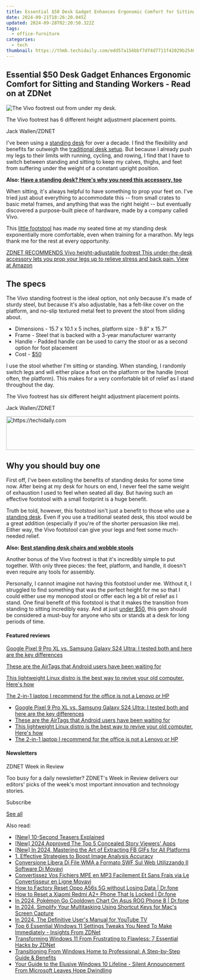 ```yaml
---
title: Essential $50 Desk Gadget Enhances Ergonomic Comfort for Sitting and Standing Workers - Read on at ZDNet
date: 2024-09-21T18:26:20.045Z
updated: 2024-09-28T02:20:50.322Z
tags:
  - office-furniture
categories:
  - tech
thumbnail: https://thmb.techidaily.com/edd57a156bbf7df4d7711f42029b2540d33e03363e3c55cf994eda041a9cd465.jpg
---
```


## Essential $50 Desk Gadget Enhances Ergonomic Comfort for Sitting and Standing Workers - Read on at ZDNet

![The Vivo footrest out from under my desk.](https://www.zdnet.com/a/img/resize/54cd8ecf84ea4c1860c637d6e35e2d7f65c01ef7/2023/04/25/9af68054-d2db-4f84-9bb9-a81b45f353da/vivo2.jpg?auto=webp&width=1280)

The Vivo footrest has 6 different height adjustment placement points.

Jack Wallen/ZDNET

I've been using a [standing desk](https://www.zdnet.com/home-and-office/smart-office/best-standing-desks/) for over a decade. I find the flexibility and benefits far outweigh the [traditional desk setup](https://www.zdnet.com/home-and-office/smart-office/how-to-choose-the-right-monitor-layout-for-work/). But because I already push my legs to their limits with running, cycling, and rowing, I find that I have to switch between standing and sitting to keep my calves, thighs, and feet from suffering under the weight of a constant upright position.

**Also: [Have a standing desk? Here's why you need this accessory, too](https://www.zdnet.com/home-and-office/smart-office/have-a-standing-desk-heres-why-you-need-this-accessory-too/)**

When sitting, it's always helpful to have something to prop your feet on. I've tried just about everything to accommodate this -- from small crates to basic metal frames, and anything that was the right height -- but eventually discovered a purpose-built piece of hardware, made by a company called Vivo. 

This [little footstool](https://buy.geni.us/Proxy.ashx?TSID=368250&GR%5FURL=https%3A%2F%2Fwww.amazon.com%2Fgp%2Fproduct%2FB0763RMV58%2F%3Ftag%3Dzd-buy-button-20%26ascsubtag%3D%5F%5FCOM%5FCLICK%5FID%5F%5F%7Cc7b7617e-1934-4daa-8469-f918189fef39%7Cdtp&dtb=1) has made my seated time at my standing desk exponentially more comfortable, even when training for a marathon. My legs thank me for the rest at every opportunity.

[ZDNET RECOMMENDS Vivo height-adjustable footrest This under-the-desk accessory lets you prop your legs up to relieve stress and back pain. View at Amazon](https://buy.geni.us/Proxy.ashx?TSID=368250&GR%5FURL=https%3A%2F%2Fwww.amazon.com%2Fgp%2Fproduct%2FB0763RMV58%2F%3Ftag%3Dzd-buy-button-20%26ascsubtag%3D%5F%5FCOM%5FCLICK%5FID%5F%5F%7Cc7b7617e-1934-4daa-8469-f918189fef39%7Cdtp&dtb=1)

## The specs

The Vivo standing footrest is the ideal option, not only because it's made of sturdy steel, but because it's also adjustable, has a felt-like cover on the platform, and no-slip textured metal feet to prevent the stool from sliding about.

* Dimensions - 15.7 x 10.1 x 5 inches, platform size - 9.8" x 15.7"
* Frame - Steel that is backed with a 3-year manufacturer warranty
* Handle - Padded handle can be used to carry the stool or as a second option for foot placement
* Cost - [$50](https://buy.geni.us/Proxy.ashx?TSID=368250&GR%5FURL=https%3A%2F%2Fwww.amazon.com%2Fgp%2Fproduct%2FB0763RMV58%2F%3Ftag%3Dzd-buy-button-20%26ascsubtag%3D%5F%5FCOM%5FCLICK%5FID%5F%5F%7Cc7b7617e-1934-4daa-8469-f918189fef39%7Cdtp&dtb=1)

I use the stool whether I'm sitting or standing. When standing, I randomly switch legs and will either place a foot on the platform or the handle (most often, the platform). This makes for a very comfortable bit of relief as I stand throughout the day. 

The Vivo footrest has six different height adjustment placement points.

Jack Wallen/ZDNET

<!-- affiliate ads begin -->
<a href="https://appsumo.8odi.net/c/5597632/2068432/7443" target="_top" id="2068432">
  <img src="//a.impactradius-go.com/display-ad/7443-2068432" border="0" alt="https://techidaily.com" width="728" height="90"/>
</a>
<img height="0" width="0" src="https://appsumo.8odi.net/i/5597632/2068432/7443" style="position:absolute;visibility:hidden;" border="0" />
<!-- affiliate ads end -->

## Why you should buy one

First off, I've been extolling the benefits of standing desks for some time now. After being at my desk for hours on end, I never feel the same weight of exhaustion I used to feel when seated all day. But having such an effective footstool with a small footprint is a huge benefit. 

Truth be told, however, this footstool isn't just a benefit to those who use a [standing desk](https://buy.geni.us/Proxy.ashx?TSID=368250&GR%5FURL=https%3A%2F%2Fwww.amazon.com%2Fgp%2Fproduct%2FB0763RMV58%2F%3Ftag%3Dzd-buy-button-20%26ascsubtag%3D%5F%5FCOM%5FCLICK%5FID%5F%5F%7Cc7b7617e-1934-4daa-8469-f918189fef39%7Cdtp&dtb=1). Even if you use a traditional seated desk, this stool would be a great addition (especially if you're of the shorter persuasion like me). Either way, the Vivo footstool can give your legs and feet some much-needed relief.

**Also: [Best standing desk chairs and wobble stools](https://www.zdnet.com/home-and-office/smart-office/best-standing-desk-chair/)**

Another bonus of the Vivo footrest is that it's incredibly simple to put together. With only three pieces: the feet, platform, and handle, it doesn't even require any tools for assembly.

Personally, I cannot imagine not having this footstool under me. Without it, I struggled to find something that was the perfect height for me so that I could either use my monopod stool or offer each leg a bit of relief as I stand. One final benefit of this footstool is that it makes the transition from standing to sitting incredibly easy. And at just [under $50](https://buy.geni.us/Proxy.ashx?TSID=368250&GR%5FURL=https%3A%2F%2Fwww.amazon.com%2Fgp%2Fproduct%2FB0763RMV58%2F%3Ftag%3Dzd-buy-button-20%26ascsubtag%3D%5F%5FCOM%5FCLICK%5FID%5F%5F%7Cc7b7617e-1934-4daa-8469-f918189fef39%7Cdtp&dtb=1), this gem should be considered a must-buy for anyone who sits or stands at a desk for long periods of time.

#### Featured reviews

[Google Pixel 9 Pro XL vs. Samsung Galaxy S24 Ultra: I tested both and here are the key differences](https://www.zdnet.com/article/google-pixel-9-pro-xl-vs-samsung-galaxy-s24-ultra/ "Google Pixel 9 Pro XL vs. Samsung Galaxy S24 Ultra: I tested both and here are the key differences")

[These are the AirTags that Android users have been waiting for](https://www.zdnet.com/article/these-are-the-airtags-that-android-users-have-been-waiting-for/ "These are the AirTags that Android users have been waiting for")

[This lightweight Linux distro is the best way to revive your old computer. Here's how](https://www.zdnet.com/article/this-lightweight-linux-distro-is-the-best-way-to-revive-your-old-computer-heres-how/ "This lightweight Linux distro is the best way to revive your old computer. Here's how")

[The 2-in-1 laptop I recommend for the office is not a Lenovo or HP](https://www.zdnet.com/article/one-of-the-most-versatile-2-in-1-laptops-ive-tested-is-not-a-lenovo-or-hp/ "The 2-in-1 laptop I recommend for the office is not a Lenovo or HP")

* [Google Pixel 9 Pro XL vs. Samsung Galaxy S24 Ultra: I tested both and here are the key differences](https://www.zdnet.com/article/google-pixel-9-pro-xl-vs-samsung-galaxy-s24-ultra/ "Google Pixel 9 Pro XL vs. Samsung Galaxy S24 Ultra: I tested both and here are the key differences")
* [These are the AirTags that Android users have been waiting for](https://www.zdnet.com/article/these-are-the-airtags-that-android-users-have-been-waiting-for/ "These are the AirTags that Android users have been waiting for")
* [This lightweight Linux distro is the best way to revive your old computer. Here's how](https://www.zdnet.com/article/this-lightweight-linux-distro-is-the-best-way-to-revive-your-old-computer-heres-how/ "This lightweight Linux distro is the best way to revive your old computer. Here's how")
* [The 2-in-1 laptop I recommend for the office is not a Lenovo or HP](https://www.zdnet.com/article/one-of-the-most-versatile-2-in-1-laptops-ive-tested-is-not-a-lenovo-or-hp/ "The 2-in-1 laptop I recommend for the office is not a Lenovo or HP")

#### Newsletters

ZDNET Week in Review

Too busy for a daily newsletter? ZDNET's Week in Review delivers our editors' picks of the week's most important innovation and technology stories.

 Subscribe

[See all](https://www.zdnet.com/newsletters/)

<ins class="adsbygoogle"
     style="display:block"
     data-ad-format="autorelaxed"
     data-ad-client="ca-pub-7571918770474297"
     data-ad-slot="1223367746"></ins>

<ins class="adsbygoogle"
     style="display:block"
     data-ad-client="ca-pub-7571918770474297"
     data-ad-slot="8358498916"
     data-ad-format="auto"
     data-full-width-responsive="true"></ins>

<span class="atpl-alsoreadstyle">Also read:</span>
<div><ul>
<li><a href="https://youtube-clips.techidaily.com/new-10-second-teasers-explained/"><u>[New] 10-Second Teasers Explained</u></a></li>
<li><a href="https://instagram-videos.techidaily.com/new-2024-approved-the-top-5-concealed-story-viewers-apps/"><u>[New] 2024 Approved The Top 5 Concealed Story Viewers' Apps</u></a></li>
<li><a href="https://facebook-videos.techidaily.com/new-in-2024-mastering-the-art-of-extracting-fb-gifs-for-all-platforms/"><u>[New] In 2024, Mastering the Art of Extracting FB GIFs for All Platforms</u></a></li>
<li><a href="https://win-special.techidaily.com/1-effective-strategies-to-boost-image-analysis-accuracy/"><u>1. Effective Strategies to Boost Image Analysis Accuracy</u></a></li>
<li><a href="https://win-special.techidaily.com/conversione-libera-di-file-wma-a-formato-swf-sul-web-utilizzando-il-software-di-movavi/"><u>Conversione Libera Di File WMA a Formato SWF Sul Web Utilizzando Il Software Di Movavi</u></a></li>
<li><a href="https://win-special.techidaily.com/convertissez-vos-fichiers-mpe-en-mp3-facilement-et-sans-frais-via-le-convertisseur-en-ligne-movavi/"><u>Convertissez Vos Fichiers MPE en MP3 Facilement Et Sans Frais via Le Convertisseur en Ligne Movavi</u></a></li>
<li><a href="https://techidaily.com/how-to-factory-reset-oppo-a56s-5g-without-losing-data-drfone-by-drfone-reset-android-reset-android/"><u>How to Factory Reset Oppo A56s 5G without Losing Data | Dr.fone</u></a></li>
<li><a href="https://techidaily.com/how-to-reset-a-xiaomi-redmi-a2plus-phone-that-is-locked-drfone-by-drfone-reset-android-reset-android/"><u>How to Reset a Xiaomi Redmi A2+ Phone That Is Locked | Dr.fone</u></a></li>
<li><a href="https://android-pokemon-go.techidaily.com/in-2024-pokemon-go-cooldown-chart-on-asus-rog-phone-8-drfone-by-drfone-virtual-android/"><u>In 2024, Pokémon Go Cooldown Chart On Asus ROG Phone 8 | Dr.fone</u></a></li>
<li><a href="https://video-capture.techidaily.com/in-2024-simplify-your-multitasking-using-shortcut-keys-for-macs-screen-capture/"><u>In 2024, Simplify Your Multitasking Using Shortcut Keys for Mac's Screen Capture</u></a></li>
<li><a href="https://youtube-webster.techidaily.com/24-the-definitive-users-manual-for-youtube-tv/"><u>In 2024, The Definitive User's Manual for YouTube TV</u></a></li>
<li><a href="https://win-special.techidaily.com/top-6-essential-windows-11-settings-tweaks-you-need-to-make-immediately-insights-from-zdnet/"><u>Top 6 Essential Windows 11 Settings Tweaks You Need To Make Immediately - Insights From ZDNet</u></a></li>
<li><a href="https://win-special.techidaily.com/transforming-windows-11-from-frustrating-to-flawless-7-essential-hacks-by-zdnet/"><u>Transforming Windows 11 From Frustrating to Flawless: 7 Essential Hacks by ZDNet</u></a></li>
<li><a href="https://win-special.techidaily.com/transitioning-from-windows-home-to-professional-a-step-by-step-guide-and-benefits/"><u>Transitioning From Windows Home to Professional: A Step-by-Step Guide & Benefits</u></a></li>
<li><a href="https://win-special.techidaily.com/your-guide-to-the-elusive-windows-10-lifeline-silent-announcement-from-microsoft-leaves-hope-dwindling/"><u>Your Guide to the Elusive Windows 10 Lifeline - Silent Announcement From Microsoft Leaves Hope Dwindling</u></a></li>
</ul></div>

